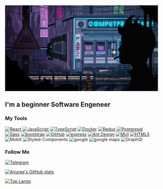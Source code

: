 ![Header](https://github.com/zagliadov/zagliadov/blob/main/assets/33HI.gif)

## I'm a beginner Software Engeneer

### My Tools

[![React](https://img.shields.io/badge/-React-282C34?style=for-the-badge&logo=react)](https://ru.reactjs.org/)
[![JavaScript](https://img.shields.io/badge/-JavaScript-282C34?style=for-the-badge&logo=JavaScript)](https://learn.javascript.ru/)
[![TypeScript](https://img.shields.io/badge/-TypeScript-282C34?style=for-the-badge&logo=TypeScript)](https://www.typescriptlang.org/)
[![Docker](https://img.shields.io/badge/-Docker-282C34?style=for-the-badge&logo=Docker)](https://www.docker.com/)
[![Redux](https://img.shields.io/badge/-Redux-282C34?style=for-the-badge&logo=Redux)](https://redux.js.org/)
[![Postgresql](https://img.shields.io/badge/-Postgresql-282C34?style=for-the-badge&logo=Postgresql)](https://www.postgresql.org/)
[![Sass](https://img.shields.io/badge/-sass-282C34?style=for-the-badge&logo=sass)](https://sass-lang.com/)
[![bootstrap](https://img.shields.io/badge/-bootstrap-282C34?style=for-the-badge&logo=bootstrap)](https://getbootstrap.com/)
[![GitHub](https://img.shields.io/badge/-github-282C34?style=for-the-badge&logo=github)](https://github.com/zagliadov?tab=overview&from=2022-01-01&to=2022-01-28)
[![express](https://img.shields.io/badge/-express-282C34?style=for-the-badge&logo=express)](https://expressjs.com/)
[![Ant Design](https://img.shields.io/badge/-ant%20design-282C34?style=for-the-badge&logo=ant-design)](https://ant.design/)
[![MUI](https://img.shields.io/badge/-mui-282C34?style=for-the-badge&logo=mui)](https://mui.com/)
[![HTML5](https://img.shields.io/badge/-html5-282C34?style=for-the-badge&logo=html5)](https://developer.mozilla.org/en-US/docs/Glossary/HTML5)
![MobX](https://img.shields.io/badge/-mobx-282C34?style=for-the-badge&logo=mobx)
![Styled-Components](https://img.shields.io/badge/-styled%20somponents-282C34?style=for-the-badge&logo=styled-components)
![google](https://img.shields.io/badge/-google-282C34?style=for-the-badge&logo=google)
![google maps](https://img.shields.io/badge/-google%20maps-282C34?style=for-the-badge&logo=google-maps)
![GraphQl](https://img.shields.io/badge/-graphql-282C34?style=for-the-badge&logo=graphql)


### Follow Me 

[![Telegram](https://img.shields.io/badge/-Telegram-282C34?style=for-the-badge&logo=telegram)](https://web.telegram.org/z/)

[![Anurag's GitHub stats](https://github-readme-stats.vercel.app/api?username=zagliadov&show_icons=true&theme=prussian)](https://github.com/anuraghazra/github-readme-stats)

[![Top Langs](https://github-readme-stats.vercel.app/api/top-langs/?username=zagliadov&layout=compact)](https://github.com/anuraghazra/github-readme-stats)
